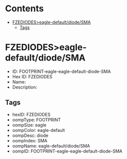 



Contents
========

* [FZEDIODES>eagle-default/diode/SMA](#fzediodeseagle-defaultdiodesma)
	* [Tags](#tags)

# FZEDIODES>eagle-default/diode/SMA

- ID: FOOTPRINT-eagle-eagle-default-diode-SMA
- Hex ID: FZEDIODES
- Name: 
- Description: 

## Tags

- hexID: FZEDIODES
- oompType: FOOTPRINT
- oompSize: eagle
- oompColor: eagle-default
- oompDesc: diode
- oompIndex: SMA
- oompName: eagle-default/diode/SMA
- oompID: FOOTPRINT-eagle-eagle-default-diode-SMA
